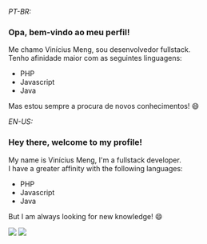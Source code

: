 *PT-BR:*
### Opa, bem-vindo ao meu perfil!
Me chamo Vinícius Meng, sou desenvolvedor fullstack.  
Tenho afinidade maior com as seguintes linguagens:
  - PHP  
  - Javascript  
  - Java  
  
Mas estou sempre a procura de novos conhecimentos! 😄
  
*EN-US:*
### Hey there, welcome to my profile!
My name is Vinícius Meng, I'm a fullstack developer.  
I have a greater affinity with the following languages:  
  - PHP  
  - Javascript  
  - Java  
  
But I am always looking for new knowledge! 😄

<p align="left">
<a href="mailto:viniciusmeng2@gmail.com" alt="Gmail">
<img src="https://img.shields.io/badge/-viniciusmeng2@gmail.com-56100c?style=flat-square&labelColor=56100c&logo=gmail&logoCo" /></a>
  
<a href="https://www.linkedin.com/in/vinicius-meng/" alt="Linkedin">
<img src="https://img.shields.io/badge/-Vin%C3%ADcius%20Meng-blue?style=flat-square&logo=Linkedin&logoColor=white&link=https://www.linkedin.com/in/iuricode" /></a>
 
</p>

<!--
**vinimeng/vinimeng** is a ✨ _special_ ✨ repository because its `README.md` (this file) appears on your GitHub profile.

Here are some ideas to get you started:

- 🔭 I’m currently working on ...
- 🌱 I’m currently learning ...
- 👯 I’m looking to collaborate on ...
- 🤔 I’m looking for help with ...
- 💬 Ask me about ...
- 📫 How to reach me: ...
- 😄 Pronouns: ...
- ⚡ Fun fact: ...
-->
